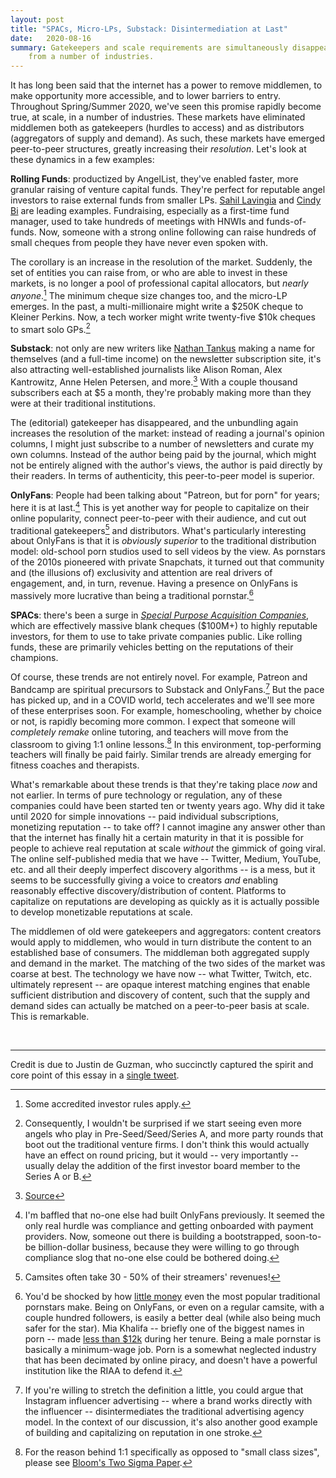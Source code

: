 ```yaml
---
layout: post
title: "SPACs, Micro-LPs, Substack: Disintermediation at Last"
date:   2020-08-16
summary: Gatekeepers and scale requirements are simultaneously disappearing
    from a number of industries.
---
```


It has long been said that the internet has a power to remove
middlemen, to make opportunity more accessible, and to lower barriers to entry.
Throughout Spring/Summer 2020, we've seen this promise rapidly become true, at scale,
in a number of industries.
These markets have eliminated middlemen both as
gatekeepers (hurdles to access) and as distributors (aggregators of supply and demand).
As such, these markets have emerged peer-to-peer structures, greatly increasing their *resolution*.
Let's look at these dynamics in a few examples:



**Rolling Funds**: productized by AngelList, they've enabled
    faster, more granular raising of venture capital funds.
    They're perfect for reputable angel investors
    to raise external funds from smaller LPs. [Sahil Lavingia](https://twitter.com/shl/status/1291760138571849728)
    and [Cindy Bi](https://medium.com/@CindyBiSV/capitalx-is-live-rolling-fund-3d7ccfe9736a)
    are leading examples. Fundraising, especially as a first-time fund manager,
    used to take hundreds of meetings with HNWIs and funds-of-funds. Now, someone with a strong online following
    can raise hundreds of small cheques from people they have never even spoken with.


The corollary is an increase in the resolution of the market.
Suddenly, the set of entities you can raise from, or who are able
to invest in these markets, is no longer a pool of professional capital allocators,
but *nearly anyone*.[^3] The minimum cheque size changes too, and the micro-LP emerges.
In the past, a multi-millionaire might write a $250K cheque to
Kleiner Perkins. Now, a tech worker might write twenty-five $10k cheques to smart solo GPs.[^4]


**Substack**: not only are new writers like [Nathan Tankus](https://www.bloomberg.com/news/articles/2020-07-02/nathan-tankus-s-newsletter-subscribers-don-t-care-about-diplomas)
     making a name for themselves (and a full-time income)
    on the newsletter subscription site, it's also
    attracting well-established journalists like Alison Roman, Alex Kantrowitz,
    Anne Helen Petersen, and more.[^1]
    With a couple thousand subscribers each at $5 a month,
    they're probably making more than they were at their traditional
    institutions.

The (editorial) gatekeeper has disappeared, and the unbundling again
increases the resolution of the market: instead of reading a journal's opinion columns,
I might just subscribe to a number of newsletters and curate my own columns.
Instead of the author being paid by the journal,
which might not be entirely aligned with the author's views, the author is paid directly
by their readers. In terms of authenticity, this peer-to-peer model is superior.


**OnlyFans**: People had been talking about
    "Patreon, but for porn" for years; here it is at last.[^2]
    This is yet another way for people to capitalize on their
    online popularity, connect peer-to-peer with their audience, and cut out
    traditional gatekeepers[^5] and distributors. What's particularly
    interesting about
    OnlyFans is that it is *obviously superior* to the traditional
    distribution model: old-school porn studios used to sell videos by the view.
    As pornstars of the 2010s pioneered with private Snapchats, it turned out
    that community and (the illusions of) exclusivity and attention
    are real drivers of engagement, and, in turn, revenue. Having a presence
    on OnlyFans is massively more lucrative than being a traditional pornstar.[^6]


**SPACs**: there's been a surge in *[Special Purpose Acquisition Companies](https://alexdanco.com/2020/07/24/spac-man-begins/)*,
    which are effectively massive blank cheques ($100M+) to highly reputable investors,
    for them to use to take private companies public. Like
    rolling funds, these are primarily vehicles betting on the reputations of
    their champions.


Of course, these trends are not entirely novel.
For example, Patreon and Bandcamp are spiritual precursors to Substack and OnlyFans.[^8]
But the pace has picked up, and in a COVID world,
tech accelerates and we'll  see more of these
enterprises soon. For example,
homeschooling, whether by choice or not, is
rapidly becoming more common.
I expect that someone will  _completely remake_
online tutoring, and teachers will move from the classroom to giving 1:1 online lessons.[^7]
In this environment, top-performing teachers will finally be paid fairly.
Similar trends are already emerging for fitness coaches and therapists.


What's remarkable about these trends is that they're taking place *now* and not earlier.
In terms of pure technology or regulation, any of these companies could have been started
ten or twenty years ago. Why did it take until 2020 for simple
innovations -- paid individual subscriptions, monetizing reputation --
to take off? I cannot imagine any answer other than that the internet has
finally hit a certain maturity in that it is possible for people to achieve
real reputation at scale *without* the gimmick of going viral. The online
self-published media that we have -- Twitter, Medium, YouTube, etc. and all their deeply imperfect
discovery algorithms -- is a mess, but it seems to be successfully giving a voice
to creators *and* enabling reasonably effective discovery/distribution of content.
Platforms to capitalize on reputations are developing as quickly as it is
actually possible to develop monetizable reputations at scale.


The middlemen of old were gatekeepers and aggregators: content creators would apply to middlemen,
who would in turn distribute the content to an established
base of consumers. The middleman both aggregated supply and demand in the market.
The matching of the two sides of the market was coarse at best.
The technology we have now -- what Twitter, Twitch, etc. ultimately represent --
are opaque interest matching engines
that enable sufficient distribution and discovery of content,
such that the supply and demand sides can actually be matched on a peer-to-peer basis at scale.
This is remarkable.


<br/>

----

Credit is due to Justin de Guzman, who succinctly captured the spirit and core point
of this essay in a [single tweet](https://twitter.com/defaultalive/status/1293771885998567424).

[^1]: [Source](https://simonowens.substack.com/p/why-high-profile-writers-choose-substack)

[^2]:  I'm baffled that no-one else had built OnlyFans previously.
    It seemed the only real hurdle was compliance and getting onboarded
    with payment providers. Now, someone out there is building a bootstrapped,
    soon-to-be billion-dollar business, because they were willing to go through
    compliance slog that no-one else could be bothered doing.

[^3]: Some accredited investor rules apply.

[^4]: Consequently, I wouldn't be surprised if we start seeing even more angels
    who play in Pre-Seed/Seed/Series A, and more party rounds that boot out the
    traditional venture firms. I don't think this would actually have an effect
    on round pricing, but it would -- very importantly -- usually delay the
    addition of the first investor board member to the Series A or B.

[^5]: Camsites often take 30 - 50% of their streamers' revenues!

[^6]: You'd be shocked by how [little money](https://www.esquire.com/lifestyle/sex/news/a43706/porn-salaries/)
    even the most popular traditional
    pornstars make. Being on OnlyFans, or even on a regular camsite, with a
    couple hundred followers, is easily a better deal (while also being much safer for the star).
    Mia Khalifa -- briefly one of the biggest names in porn --
    made [less than $12k](https://nypost.com/2019/08/12/mia-khalifa-claims-she-made-only-12k-doing-porn/)
    during her tenure. Being a male pornstar is basically a minimum-wage job.
    Porn is a somewhat neglected industry that has been decimated by online piracy,
    and doesn't have a powerful institution like the RIAA to defend it.

[^7]: For the reason behind 1:1 specifically as opposed to "small class sizes",
    please see [Bloom's Two Sigma Paper](https://en.wikipedia.org/wiki/Bloom%27s_2_sigma_problem).

[^8]: If you're willing to stretch the definition a little, you could argue
    that Instagram influencer advertising -- where a brand works directly with
    the influencer -- disintermediates the traditional advertising agency model.
    In the context of our discussion, it's also another good example of
    building and capitalizing on reputation in one stroke.

